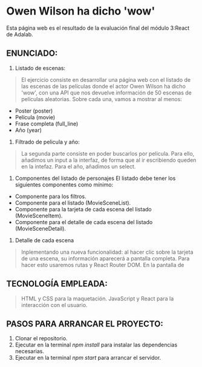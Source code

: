 # Owen Wilson ha dicho 'wow'
Esta página web es el resultado de la evaluación final del módulo 3:React de Adalab.
## ENUNCIADO:
 1.  Listado de escenas:
> El ejercicio consiste en desarrollar una página web con el listado de las escenas de las películas donde el actor Owen Wilson ha dicho 'wow', con una API que nos devuelve información de 50 escenas de películas aleatorias. Sobre cada una, vamos a mostrar al menos:
> 
*  Poster (poster)
*  Película (movie)
*  Frase completa (full_line)
*  Año (year)
1.  Filtrado de pelicula y año:
> La segunda parte consiste en poder buscarlos por pelicula. Para ello, añadimos un input a la interfaz, de forma que al ir escribiendo queden en la intefaz.
> Para el año, añadimos un select.
1.  Componentes del listado de personajes
El listado debe tener los siguientes componentes como mínimo:
* Componente para los filtros.
* Componente para el listado (MovieSceneList). 
* Componente para la tarjeta de cada escena del listado (MovieSceneItem).
* Componente para el detalle de cada escena del listado (MovieSceneDetail).

1. Detalle de cada escena
> Inplementando una nueva funcionalidad: al hacer clic sobre la tarjeta de una escena, su información
aparecerá a pantalla completa. Para hacer esto usaremos rutas y React Router DOM. En la pantalla de
   
## TECNOLOGÍA EMPLEADA:
 > HTML y CSS para la maquetación.
 > JavaScript y React para la interacción con el usuario.
## PASOS PARA ARRANCAR EL PROYECTO:
1.  Clonar el repositorio.
2.  Ejecutar en la terminal *npm install* para instalar las dependencias necesarias.
3.  Ejecutar en la terminal *npm start*  para arrancar el servidor.
